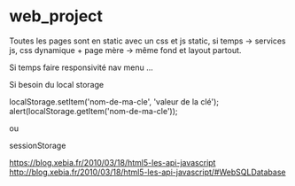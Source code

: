 # web_project

Toutes les pages sont en static avec un css et js static, si temps -> services js, css dynamique + page mère -> même fond et layout partout.

Si temps faire responsivité nav menu ...

Si besoin du local storage


localStorage.setItem('nom-de-ma-cle', 'valeur de la clé');
alert(localStorage.getItem('nom-de-ma-cle'));

ou 

sessionStorage

https://blog.xebia.fr/2010/03/18/html5-les-api-javascript
http://blog.xebia.fr/2010/03/18/html5-les-api-javascript/#WebSQLDatabase

